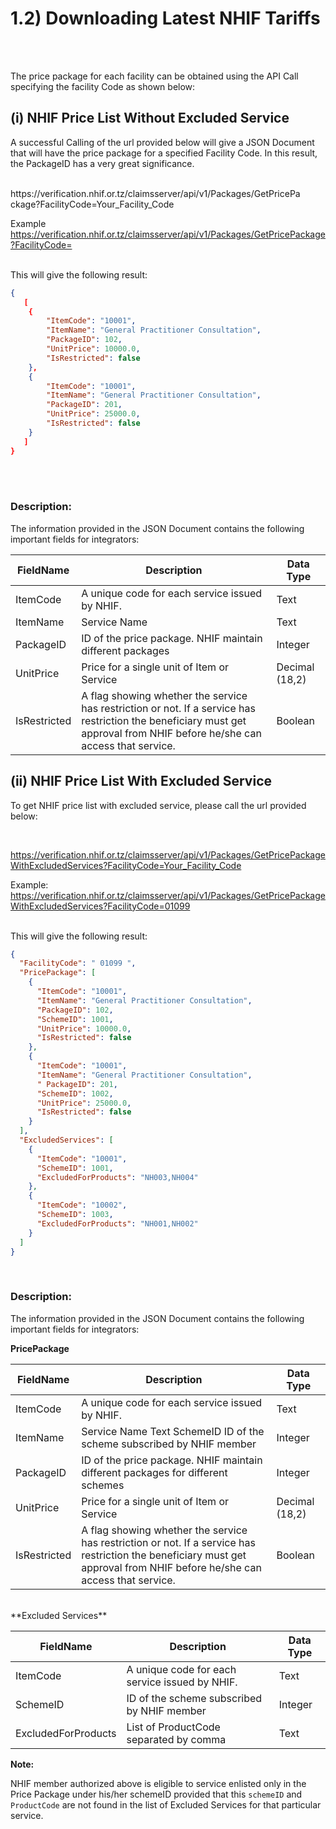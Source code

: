 # 1.2) Downloading Latest NHIF Tariffs

<br><br>

The price package for each facility can be obtained using the API Call specifying the facility Code as shown below:


## (i) **NHIF Price List Without Excluded Service**

A successful Calling of the url provided below will give a JSON Document that will have the price package for a specified Facility Code. In this result, the PackageID has a very great significance.

<br>
https://verification.nhif.or.tz/claimsserver/api/v1/Packages/GetPricePa
ckage?FacilityCode=Your_Facility_Code


Example https://verification.nhif.or.tz/claimsserver/api/v1/Packages/GetPricePackage?FacilityCode=

<br>
This will give the following result:


```json
{
   [
    {
        "ItemCode": "10001",
        "ItemName": "General Practitioner Consultation",
        "PackageID": 102,
        "UnitPrice": 10000.0,
        "IsRestricted": false
    },
    {
        "ItemCode": "10001",
        "ItemName": "General Practitioner Consultation",
        "PackageID": 201,
        "UnitPrice": 25000.0,
        "IsRestricted": false
    }
   ]
}
```


<br><br>

### Description:

The information provided in the JSON Document contains the following important fields for integrators:

|FieldName | Description| Data Type|
| -- | -- | -- |
|ItemCode |A unique code for each service issued by NHIF. |Text|
|ItemName |Service Name |Text|
|PackageID |ID of the price package. NHIF maintain different packages |Integer|
|UnitPrice| Price for a single unit of Item or Service |Decimal (18,2)|
|IsRestricted | A flag showing whether the service has restriction or not. If a service has restriction the beneficiary must get approval from NHIF before he/she can access that service. |Boolean|



## (ii) **NHIF Price List With Excluded Service**

To get NHIF price list with excluded service, please call the url provided below:

<br>

https://verification.nhif.or.tz/claimsserver/api/v1/Packages/GetPricePackageWithExcludedServices?FacilityCode=Your_Facility_Code

Example: https://verification.nhif.or.tz/claimsserver/api/v1/Packages/GetPricePackageWithExcludedServices?FacilityCode=01099


<br>
This will give the following result:

```json
{
  "FacilityCode": " 01099 ",
  "PricePackage": [
    {
      "ItemCode": "10001",
      "ItemName": "General Practitioner Consultation",
      "PackageID": 102,
      "SchemeID": 1001,
      "UnitPrice": 10000.0,
      "IsRestricted": false
    },
    {
      "ItemCode": "10001",
      "ItemName": "General Practitioner Consultation",
      " PackageID": 201,
      "SchemeID": 1002,
      "UnitPrice": 25000.0,
      "IsRestricted": false
    }
  ],
  "ExcludedServices": [
    {
      "ItemCode": "10001",
      "SchemeID": 1001,
      "ExcludedForProducts": "NH003,NH004"
    },
    {
      "ItemCode": "10002",
      "SchemeID": 1003,
      "ExcludedForProducts": "NH001,NH002"
    }
  ]
}
```

<br>

### **Description:**

The information provided in the JSON Document contains the following important fields for integrators:

**PricePackage**


|FieldName |Description | Data Type|
| -- | -- | -- |
|ItemCode |A unique code for each service issued by NHIF. |Text|
|ItemName| Service Name Text SchemeID ID of the scheme subscribed by NHIF member |Integer|
|PackageID| ID of the price package. NHIF maintain different packages for different schemes |Integer|
|UnitPrice| Price for a single unit of Item or Service| Decimal (18,2)|
| IsRestricted | A flag showing whether the service has restriction or not. If a service has restriction the  beneficiary must get approval from NHIF before he/she can access that service. |Boolean|


<br>
**Excluded Services**


|FieldName| Description| Data Type |
| -- | -- | -- |
|ItemCode |A unique code for each service issued by NHIF. |Text|
|SchemeID |ID of the scheme subscribed by NHIF member |Integer|
|ExcludedForProducts| List of ProductCode separated by comma |Text|



**Note:**


NHIF member authorized above is eligible to service enlisted only in the Price Package under his/her schemeID provided that this `schemeID` and `ProductCode` are not found in the list of Excluded Services for that particular service.
